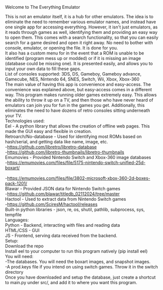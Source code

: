 Welcome to The Everything Emulator

This is not an emulator itself, it is a hub for other emulators. The idea is to eliminate the need to remember various emulator names, and instead have one single app for accessing everything.
However, it isn't just emulators, as it reads through games as well, identifying them and providing an easy way to open them. This comes with a search functionality, so that you can easily search for a game desired and open it right away. No need to bother with console, emulator, or opening the file. It is done for you.
<br/>
It also has a custom menu for in the event that a ROM is unable to be identified (program mess up or modded) or if it is missing an image (database could be missing one). It is presented easily, and allows you to input your own data to fill these gaps.
<br/>
List of consoles supported: 3DS, DS, Gameboy, Gameboy advance, Gamecube, NES, Nintendo 64, SNES, Switch, Wii, Xbox, Xbox-360
<br/>
The main value of having this app is convenience and easy-access. The convenience was explained above, but easy-access comes in a different way. This program makes running older games extremely easy. This allows the ability to throw it up on a TV, and then those who have never heard of emulators can join you for fun in the games you get. Additionally, this eliminates the need to have dozens of retro consoles sitting underneath your TV.
<br/>
Technologies used:
<br/>Eel - A python library that allows the creation of offline web pages. This made the GUI easy and flexible in creation.
<br/>
Retroarch/No-database - Used for identifying most ROMs based on hash/serial, and getting data like name, image, etc.
<br/> -https://github.com/libretro/libretro-database 
<br/> -https://github.com/libretro-thumbnails/libretro-thumbnails
<br/>
Emumovies - Provided Nintendo Switch and Xbox-360 image databases
<br/> -https://emumovies.com/files/file/5175-nintendo-switch-unified-25d-boxart/	
<br/> -https://emumovies.com/files/file/3802-microsoft-xbox-360-2d-boxes-pack-1201/ 
<br/>
Blawar - Provided JSON data for Nintendo Switch games
<br/> -https://github.com/blawar/titledb_02112024/tree/master 
<br/>
Hactool - Used to extract data from Nintendo Switch games
<br/> -https://github.com/SciresM/hactool/releases 
<br/>
Built-in python libraries - json, re, os, shutil, pathlib, subprocess, sys, tempfile
<br/>
Languages:
<br/> Python - Backend, interacting with files and reading data
<br/> HTML/CSS - GUI 
<br/> JS - Frontend, serving data received from the backend. 
<br/>
Setup:
<br/> Download the repo
<br/> Install eel to your computer to run this program natively (pip install eel)
<br/>
You will need:
<br/> -The databases. You will need the boxart images, and snapshot images.
<br/> -A prod.keys file if you intend on using switch games. Throw it in the switch directory
<br/>
Once you have downloaded and setup the database, just create a shortcut to main.py under src/, and add it to where you want this program.
